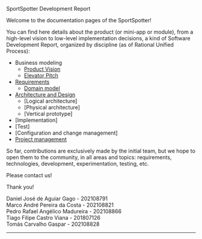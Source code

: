 SportSpotter Development Report

Welcome to the documentation pages of the SportSpotter!

You can find here details about the product (or mini-app or module), from a high-level vision to low-level implementation decisions, a kind of Software Development Report, organized by discipline (as of Rational Unified Process): 

* Business modeling 
  * [Product Vision](docs/ProductVision.md)
  * [Elevator Pitch](docs/ElevatorPitch.md)
* [Requirements](docs/Requirements.md)
  * [Domain model](docs/Requirements.md#Domain-model)
* [Architecture and Design](docs/ArchitectureAndDesign.md)
  * [Logical architecture]
  * [Physical architecture]
  * [Vertical prototype]
* [Implementation]
* [Test]
* [Configuration and change management]
* [Project management](/docs/ProjectManagement.md)

So far, contributions are exclusively made by the initial team, but we hope to open them to the community, in all areas and topics: requirements, technologies, development, experimentation, testing, etc.

Please contact us! 

Thank you!

Daniel José de Aguiar Gago - 202108791<br>
Marco André Pereira da Costa -	202108821<br>
Pedro Rafael Angélico Madureira -	202108866<br>
Tiago Filipe Castro Viana	- 201807126<br>
Tomás Carvalho Gaspar	- 202108828

---

